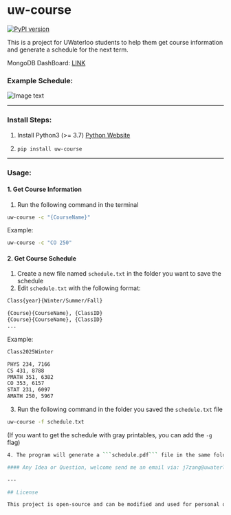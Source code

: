 # uw-course

[![PyPI version](https://badge.fury.io/py/uw-course.svg)](https://badge.fury.io/py/uw-course)


This is a project for UWaterloo students to help them get course information and generate a schedule for the next term.

MongoDB DashBoard: [LINK](https://charts.mongodb.com/charts-project-0-cbzai/public/dashboards/091bc68f-76df-48c0-aa69-b21af14c0a8a)

### Example Schedule: 

![Image text](https://raw.githubusercontent.com/zangjiucheng/UWaterlooCourseHelperEngine/Release/schedule.jpg)

---

### Install Steps: 
1. Install Python3 (>= 3.7) [Python Website](https://www.python.org/downloads/)
2. ```bash
   pip install uw-course
   ```

---

### Usage:

#### 1. Get Course Information
1. Run the following command in the terminal
```bash
uw-course -c "{CourseName}"
```

Example:
```bash
uw-course -c "CO 250"
```

#### 2. Get Course Schedule
1. Create a new file named ```schedule.txt``` in the folder you want to save the schedule
2. Edit ```schedule.txt``` with the following format:
```txt
Class{year}{Winter/Summer/Fall}

{Course}{CourseName}, {ClassID}
{Course}{CourseName}, {ClassID}
...
```

Example:
```txt
Class2025Winter

PHYS 234, 7166
CS 431, 8788
PMATH 351, 6382
CO 353, 6157
STAT 231, 6097
AMATH 250, 5967
```
3. Run the following command in the folder you saved the ```schedule.txt``` file
```bash
uw-course -f schedule.txt
```
(If you want to get the schedule with gray printables, you can add the ```-g``` flag)
```bash
4. The program will generate a ```schedule.pdf``` file in the same folder, which is the schedule you want to see

#### Any Idea or Question, welcome send me an email via: j7zang@uwaterloo.ca

---

## License

This project is open-source and can be modified and used for personal or educational purposes. Attribution to the original creator is appreciated. (MIT License)

